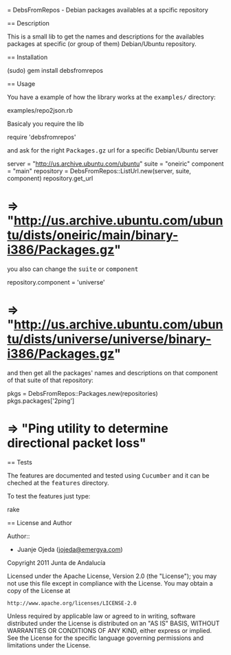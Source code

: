 = DebsFromRepos - Debian packages availables at a spcific repository

== Description

This is a small lib to get the names and descriptions for the availables
packages at specific (or group of them) Debian/Ubuntu repository.

== Installation


  (sudo) gem install debsfromrepos


== Usage

You have a example of how the library works at the <tt>examples/</tt> directory:

  examples/repo2json.rb

Basicaly you require the lib

  require 'debsfromrepos'

and ask for the right <tt>Packages.gz</tt> url for a specific Debian/Ubuntu server

  server = "http://us.archive.ubuntu.com/ubuntu"
  suite = "oneiric"
  component = "main"
  repository = DebsFromRepos::ListUrl.new(server, suite, component)
  repository.get\_url
  # => "http://us.archive.ubuntu.com/ubuntu/dists/oneiric/main/binary-i386/Packages.gz"

you also can change the <tt>suite</tt> or <tt>component</tt>

  repository.component = 'universe'
  # => "http://us.archive.ubuntu.com/ubuntu/dists/universe/universe/binary-i386/Packages.gz"

and then get all the packages' names and descriptions on that component of
that suite of that repository:

  pkgs = DebsFromRepos::Packages.new(repositories)
  pkgs.packages['2ping']
  # => "Ping utility to determine directional packet loss"

== Tests

The features are documented and tested using <tt>Cucumber</tt> and it can be
cheched at the <tt>features</tt> directory.

To test the features just type:

  rake


== License and Author

Author::

* Juanje Ojeda (<jojeda@emergya.com>)

Copyright 2011 Junta de Andalucía

Licensed under the Apache License, Version 2.0 (the "License");
you may not use this file except in compliance with the License.
You may obtain a copy of the License at

    http://www.apache.org/licenses/LICENSE-2.0

Unless required by applicable law or agreed to in writing, software
distributed under the License is distributed on an "AS IS" BASIS,
WITHOUT WARRANTIES OR CONDITIONS OF ANY KIND, either express or implied.
See the License for the specific language governing permissions and
limitations under the License.
